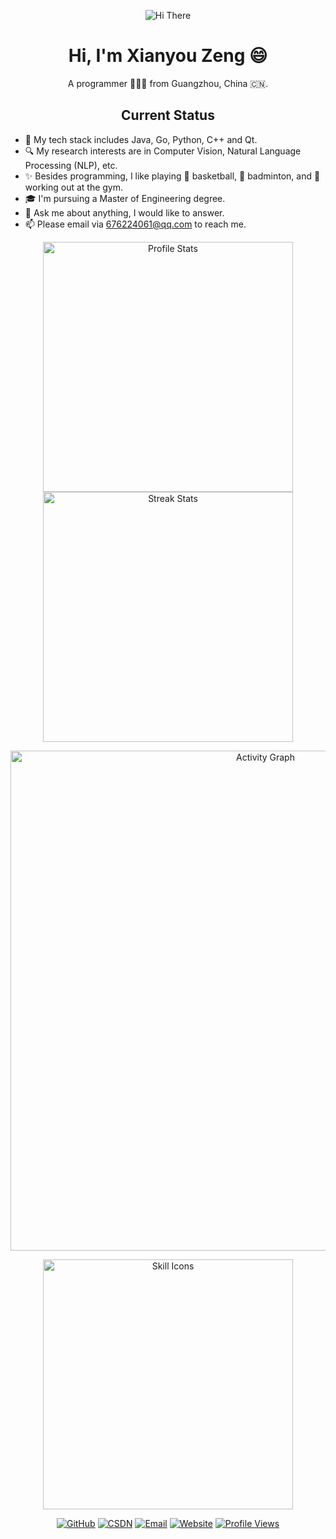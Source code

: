 <!-- 将header部分的用户名改为你的 -->
<p align="center">
    <img src="https://capsule-render.vercel.app/api?type=waving&color=gradient&height=300&&section=header&text=HI%20THERE&fontSize=90&fontAlign=50&fontAlignY=30&desc=I%20am%20XianyouZeng&descAlign=50&descSize=30&descAlignY=60&animation=twinkling" alt="Hi There" title="Hi There"/>
</p>
<div align="center">

# Hi, I'm Xianyou Zeng 😄

A programmer 👨🏻‍💻 from Guangzhou, China 🇨🇳.

## Current Status 

</div>

- 🌱 My tech stack includes Java, Go, Python, C++ and Qt.
- 🔍 My research interests are in Computer Vision, Natural Language Processing (NLP), etc.
- ✨ Besides programming, I like playing 🏀 basketball, 🏸 badminton, and 💪 working out at the gym.
- 🎓 I'm pursuing a Master of Engineering degree.
- 💬 Ask me about anything, I would like to answer.
- 📫 Please email via [676224061@qq.com](mailto:676224061@qq.com) to reach me.



<!-- 更新所有统计图表的用户名 -->
<p align="center">
    <img width="400" src="https://github-readme-stats.vercel.app/api?username=mangoyoo&theme=transparent&show_icons=true&hide_border=true&show=reviews,discussions_started&hide_title=true&hide=contribs&number_format=long&count_private=true" alt="Profile Stats" title="Profile Stats" />
    <img width="400" src="https://github-readme-streak-stats-xiaokang2022.vercel.app?user=mangoyoo&theme=transparent&hide_border=true" alt="Streak Stats" title="Streak Stats" />
</p>

<!-- 更新活动图表 -->
<p align="center">
    <img width="800" src="https://github-readme-activity-graph.vercel.app/graph?username=mangoyoo&theme=github-compact&hide_border=true&area=true&custom_title=Activity%20Graph" alt="Activity Graph" title="Activity Graph" />
</p>


<!-- 技能图标可以根据你的实际技能调整 -->
<p align="center">
    <img width="400" src="https://go-skill-icons.vercel.app/api/icons?i=java,go,py,cpp,qt,pytorch&titles=true" alt="Skill Icons" title="Skill Icons">
</p>

<p align="center">
    <a href="https://github.com/mangoyoo"><img src="https://img.shields.io/badge/GitHub-mangoyoo-blue?logo=github" alt="GitHub" title="GitHub" /></a>
    <a href="https://blog.csdn.net/weixin_42883548?spm=1000.2115.3001.5343"><img src="https://img.shields.io/badge/CSDN-weixin__42883548-red?logo=csdn" alt="CSDN" title="CSDN" /></a>
    <a href="mailto:676224061@qq.com"><img src="https://img.shields.io/badge/Email-676224061@qq.com-green?logo=gmail" alt="Email" title="Email" /></a>
    <a href="https://www.yoopic.space/"><img src="https://img.shields.io/badge/Website-yoopic.space-purple?logo=firefox" alt="Website" title="Website" /></a>
    <a href="https://github.com/mangoyoo"><img src="https://komarev.com/ghpvc/?username=mangoyoo&label=Profile+Views" alt="Profile Views" title="Profile Views" /></a>
</p>

